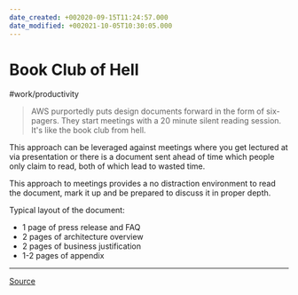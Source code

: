 ```yaml
---
date_created: +002020-09-15T11:24:57.000
date_modified: +002021-10-05T10:30:05.000
---
```


# Book Club of Hell

#work/productivity

> AWS purportedly puts design documents forward in the form of six-pagers. They start meetings with a 20 minute silent reading session. It's like the book club from hell.

This approach can be leveraged against meetings where you get lectured at via presentation or there is a document sent ahead of time which people only claim to read, both of which lead to wasted time.

This approach to meetings provides a no distraction environment to read the document, mark it up and be prepared to discuss it in proper depth.

Typical layout of the document:

- 1 page of press release and FAQ
- 2 pages of architecture overview
- 2 pages of business justification
- 1-2 pages of appendix

---

[Source](https://news.ycombinator.com/item?id=20980025)
